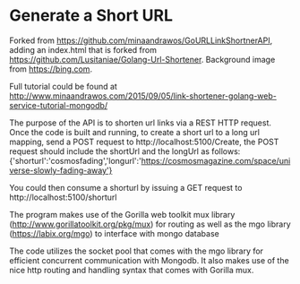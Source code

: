 # Generate a Short URL

Forked from https://github.com/minaandrawos/GoURLLinkShortnerAPI, adding an index.html that is forked from https://github.com/Lusitaniae/Golang-Url-Shortener. Background image from https://bing.com.

Full tutorial could be found at http://www.minaandrawos.com/2015/09/05/link-shortener-golang-web-service-tutorial-mongodb/

The purpose of the API is to shorten url links via a REST HTTP request. 
Once the code is built and running, to create a short url to a long url mapping, send a POST request to http://localhost:5100/Create, the POST request should include the shortUrl and the longUrl as follows:
{'shorturl':'cosmosfading','longurl':'https://cosmosmagazine.com/space/universe-slowly-fading-away'}

You could then consume a shorturl by issuing a GET request to http://localhost:5100/shorturl

The program makes use of the Gorilla web toolkit mux library (http://www.gorillatoolkit.org/pkg/mux) for routing as well as the mgo library (https://labix.org/mgo) to interface with mongo database

The code utilizes the socket pool that comes with the mgo library for efficient concurrent communication with Mongodb. It also makes use of the nice http routing and handling syntax that comes with Gorilla mux.
